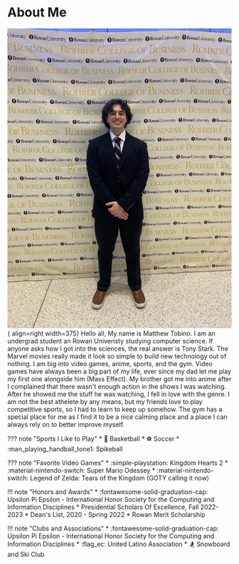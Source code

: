 # About Me
![About Me Photo](../img/AboutMePhoto.JPG){ align=right width=375}
Hello all, My name is Matthew Tobino. I am an undergrad student an Rowan Univeristy studying computer science. If anyone asks how I got into the sciences, the real answer is Tony Stark. The Marvel movies really made it look so simple to build new technology out of nothing. I am big into video games, anime, sports, and the gym. Video games have always been a big part of my life, ever since my dad let me play my first one alongside him (Mass Effect). My brother got me into anime after I complained that there wasn't enough action in the shows I was watching. After he showed me the stuff he was watching, I fell in love with the genre. I am not the best athelete by any means, but my friends love to play competitive sports, so I had to learn to keep up somehow. The gym has a special place for me as I find it to be a nice calming place and a place I can always rely on to better improve myself. 

??? note "Sports I Like to Play"
    * :basketball: Basketball
    * :soccer: Soccer
    * :man_playing_handball_tone1: Spikeball

??? note "Favorite Video Games"
    * :simple-playstation: Kingdom Hearts 2
    * :material-nintendo-switch: Super Mario Odessey
    * :material-nintendo-switch: Legend of Zelda: Tears of the Kingdom (GOTY calling it now)

!!! note "Honors and Awards"
    * :fontawesome-solid-graduation-cap: Upsilon Pi Epsilon - International Honor Society for the Computing and Information Disciplines
    * Presidential Scholars Of Excellence, Fall 2022-2023
    * Dean's List, 2020 - Spring 2022
    * Rowan Merit Scholarship

!!! note "Clubs and Associations"
    * :fontawesome-solid-graduation-cap: Upsilon Pi Epsilon - International Honor Society for the Computing and Information Disciplines
    * :flag_ec: United Latino Association
    * :snowboarder: Snowboard and Ski Club